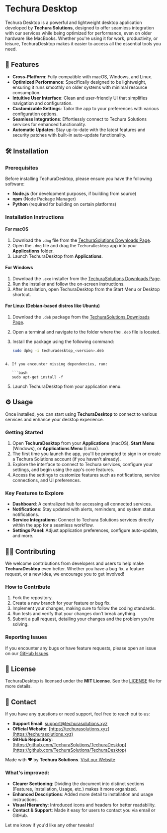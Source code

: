 


# Techura Desktop

Techura Desktop is a powerful and lightweight desktop application developed by **Techura Solutions**, designed to offer seamless integration with our services while being optimized for performance, even on older hardware like MacBooks. Whether you're using it for work, productivity, or leisure, TechuraDesktop makes it easier to access all the essential tools you need.

## 🚀 Features

- **Cross-Platform**: Fully compatible with macOS, Windows, and Linux.
- **Optimized Performance**: Specifically designed to be lightweight, ensuring it runs smoothly on older systems with minimal resource consumption.
- **Intuitive User Interface**: Clean and user-friendly UI that simplifies navigation and configuration.
- **Customizable Settings**: Tailor the app to your preferences with various configuration options.
- **Seamless Integrations**: Effortlessly connect to Techura Solutions services for enhanced functionality.
- **Automatic Updates**: Stay up-to-date with the latest features and security patches with built-in auto-update functionality.

## 🛠 Installation

### Prerequisites

Before installing TechuraDesktop, please ensure you have the following software:

- **Node.js** (for development purposes, if building from source)
- **npm** (Node Package Manager)
- **Python** (required for building on certain platforms)

### Installation Instructions

#### For macOS

1. Download the `.dmg` file from the [TechuraSolutions Downloads Page](https://techurasolutions.xyz/downloads).
2. Open the `.dmg` file and drag the `TechuraDesktop` app into your **Applications** folder.
3. Launch TechuraDesktop from **Applications**.

#### For Windows

1. Download the `.exe` installer from the [TechuraSolutions Downloads Page](https://techurasolutions.xyz/downloads).
2. Run the installer and follow the on-screen instructions.
3. After installation, open TechuraDesktop from the Start Menu or Desktop shortcut.

#### For Linux (Debian-based distros like Ubuntu)

1. Download the `.deb` package from the [TechuraSolutions Downloads Page](https://techurasolutions.xyz/downloads).
2. Open a terminal and navigate to the folder where the `.deb` file is located.
3. Install the package using the following command:

   ```bash
   sudo dpkg -i techuradesktop_<version>.deb
```

4. If you encounter missing dependencies, run:

   ```bash
   sudo apt-get install -f
   ```

5. Launch TechuraDesktop from your application menu.

## ⚙️ Usage

Once installed, you can start using **TechuraDesktop** to connect to various services and enhance your desktop experience.

### Getting Started

1. Open **TechuraDesktop** from your **Applications** (macOS), **Start Menu** (Windows), or **Applications Menu** (Linux).
2. The first time you launch the app, you'll be prompted to sign in or create a Techura Solutions account (if you haven't already).
3. Explore the interface to connect to Techura services, configure your settings, and begin using the app's core features.
4. Access the settings to customize features such as notifications, service connections, and UI preferences.

### Key Features to Explore

* **Dashboard**: A centralized hub for accessing all connected services.
* **Notifications**: Stay updated with alerts, reminders, and system status notifications.
* **Service Integrations**: Connect to Techura Solutions services directly within the app for a seamless workflow.
* **Settings Panel**: Adjust application preferences, configure auto-update, and more.

## 🧑‍💻 Contributing

We welcome contributions from developers and users to help make **TechuraDesktop** even better. Whether you have a bug fix, a feature request, or a new idea, we encourage you to get involved!

### How to Contribute

1. Fork the repository.
2. Create a new branch for your feature or bug fix.
3. Implement your changes, making sure to follow the coding standards.
4. Run tests and verify that your changes don’t break anything.
5. Submit a pull request, detailing your changes and the problem you're solving.

### Reporting Issues

If you encounter any bugs or have feature requests, please open an issue on our [GitHub Issues](https://github.com/TechuraSolutions/TechuraDesktop/issues).

## 📜 License

TechuraDesktop is licensed under the **MIT License**. See the [LICENSE](LICENSE) file for more details.

## 📧 Contact

If you have any questions or need support, feel free to reach out to us:

* **Support Email**: [support@techurasolutions.xyz](mailto:support@techurasolutions.xyz)
* **Official Website**: [https://techurasolutions.xyz](https://techurasolutions.xyz)
* **GitHub Repository**: [https://github.com/TechuraSolutions/TechuraDesktop](https://github.com/TechuraSolutions/TechuraDesktop)



Made with ❤️ by **Techura Solutions**.
[Visit our Website](https://techurasolutions.xyz)


### What's improved:

- **Clearer Sectioning**: Dividing the document into distinct sections (Features, Installation, Usage, etc.) makes it more organized.
- **Enhanced Descriptions**: Added more detail to installation and usage instructions.
- **Visual Hierarchy**: Introduced icons and headers for better readability.
- **Contact & Support**: Made it easy for users to contact you via email or GitHub.

Let me know if you'd like any other tweaks!
